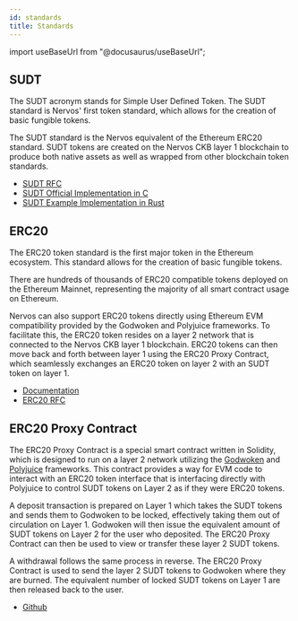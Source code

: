 ```yaml
---
id: standards
title: Standards
---
```

import useBaseUrl from "@docusaurus/useBaseUrl";

## SUDT

The SUDT acronym stands for Simple User Defined Token. The SUDT standard is Nervos' first token standard, which allows for the creation of basic fungible tokens.

The SUDT standard is the Nervos equivalent of the Ethereum ERC20 standard. SUDT tokens are created on the Nervos CKB layer 1 blockchain to produce both native assets as well as wrapped from other blockchain token standards.

* [SUDT RFC](https://github.com/nervosnetwork/rfcs/blob/master/rfcs/0025-simple-udt/0025-simple-udt.md)
* [SUDT Official Implementation in C](https://github.com/nervosnetwork/ckb-miscellaneous-scripts/blob/master/c/simple\_udt.c)
* [SUDT Example Implementation in Rust](https://github.com/jordanmack/developer-training-course-script-examples/blob/master/contracts/sudt/src/entry.rs)

## ERC20

The ERC20 token standard is the first major token in the Ethereum ecosystem. This standard allows for the creation of basic fungible tokens.

There are hundreds of thousands of ERC20 compatible tokens deployed on the Ethereum Mainnet, representing the majority of all smart contract usage on Ethereum.

Nervos can also support ERC20 tokens directly using Ethereum EVM compatibility provided by the Godwoken and Polyjuice frameworks. To facilitate this, the ERC20 token resides on a layer 2 network that is connected to the Nervos CKB layer 1 blockchain. ERC20 tokens can then move back and forth between layer 1 using the ERC20 Proxy Contract, which seamlessly exchanges an ERC20 token on layer 2 with an SUDT token on layer 1.

* [Documentation](https://ethereum.org/en/developers/docs/standards/tokens/erc-20/)
* [ERC20 RFC](https://eips.ethereum.org/EIPS/eip-20)

## ERC20 Proxy Contract

The ERC20 Proxy Contract is a special smart contract written in Solidity, which is designed to run on a layer 2 network utilizing the [Godwoken](frameworks.md#godwoken) and [Polyjuice](frameworks.md#polyjuice) frameworks. This contract provides a way for EVM code to interact with an ERC20 token interface that is interfacing directly with Polyjuice to control SUDT tokens on Layer 2 as if they were ERC20 tokens.

A deposit transaction is prepared on Layer 1 which takes the SUDT tokens and sends them to Godwoken to be locked, effectively taking them out of circulation on Layer 1. Godwoken will then issue the equivalent amount of SUDT tokens on Layer 2 for the user who deposited. The ERC20 Proxy Contract can then be used to view or transfer these layer 2 SUDT tokens.

A withdrawal follows the same process in reverse. The ERC20 Proxy Contract is used to send the layer 2 SUDT tokens to Godwoken where they are burned. The equivalent number of locked SUDT tokens on Layer 1 are then released back to the user.

* [Github](https://github.com/nervosnetwork/godwoken-polyjuice/tree/main/solidity/erc20)